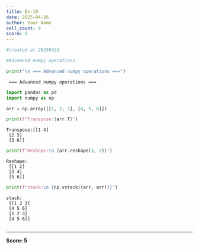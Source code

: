 ```yaml
---
title: Ex-19
date: 2025-04-26
author: Your Name
cell_count: 9
score: 5
---
```


```python
#created at 20250423
```


```python
#Advanced numpy operations
```


```python
print("\n === Advanced numpy operations ===")
```

    
     === Advanced numpy operations ===



```python
import pandas as pd
import numpy as np
```


```python
arr = np.array([[1, 2, 3], [4, 5, 6]])
```


```python
print(f"Transpose:{arr.T}")
```

    Transpose:[[1 4]
     [2 5]
     [3 6]]



```python
print(f"Reshape:\n {arr.reshape(3, 2)}")
```

    Reshape:
     [[1 2]
     [3 4]
     [5 6]]



```python
print(f"stack:\n {np.vstack((arr, arr))}")
```

    stack:
     [[1 2 3]
     [4 5 6]
     [1 2 3]
     [4 5 6]]



```python

```


---
**Score: 5**
